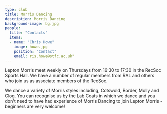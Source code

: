 ```yaml
---
type: club
title: Morris Dancing
description: Morris Dancing
background-image: bg.jpg
people:
  title: "Contacts"
  items:
  - name: "Chris Howe"
    image: howe.jpg
    position: "Contact"
    email: ris.howe@stfc.ac.uk"
---
```


Lepton Morris meet weekly on Thursdays from 16:30 to 17:30 in the RecSoc Sports Hall.  We have a number of regular members from RAL and others who join us as associate members of the RecSoc.  

We dance a variety of Morris styles including, Cotswold, Border, Molly and Clog.  You can recognise us by the Lab Coats in which we dance and you don't need to have had experience of Morris Dancing to join Lepton Morris - beginners are very welcome!

